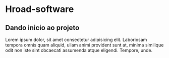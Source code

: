 # Hroad-software
## Dando inicio ao projeto
Lorem ipsum dolor, sit amet consectetur adipisicing elit. Laboriosam tempora omnis quam aliquid, ullam animi provident sunt at, minima similique odit non iste sint obcaecati assumenda atque eligendi. Tempore, unde.
